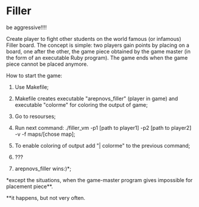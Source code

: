 # Filler
be aggressive!!!!

Create player to fight other students on the world famous (or infamous) Filler board.
The concept is simple: two players gain points by placing on a board, one after the other,
the game piece obtained by the game master (in the form of an executable Ruby program).
The game ends when the game piece cannot be placed anymore.

How to start the game:

1. Use Makefile;

2. Makefile creates executable "arepnovs_filler" (player in game) and executable "colorme" for coloring the output of game;

2. Go to resourses;

3. Run next command: ./filler_vm -p1 [path to player1] -p2 [path to player2] -v -f maps/[chose map];

4. To enable coloring of output add "| colorme" to the previous command;

5. ???

6. arepnovs_filler wins:)*;

\*except the situations, when the game-master program gives impossible for placement piece\**.

\**it happens, but not very often.
